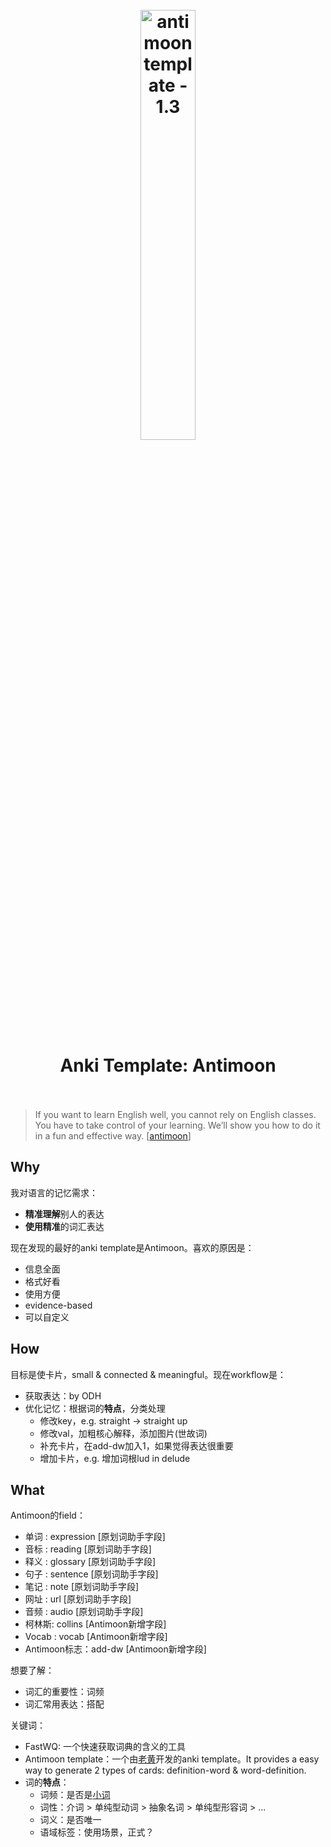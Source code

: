 <h1 align="center">
<br>
	<a href="https://www.wikiwand.com/en/List_of_data_structures">
  <img src="https://i.imgur.com/DriXd2X.png" alt="antimoon template - 1.3" width=42%">
  </a>
  <br><br>
Anki Template: Antimoon
  <br><br>
</h1>

> If you want to learn English well, you cannot rely on English classes. You have to take control of your learning. We’ll show you how to do it in a fun and effective way. [[antimoon](http://www.antimoon.com/)]


## Why

我对语言的记忆需求：

* **精准理解**别人的表达
* **使用精准**的词汇表达

现在发现的最好的anki template是Antimoon。喜欢的原因是：

* 信息全面
* 格式好看
* 使用方便
* evidence-based
* 可以自定义

## How

目标是使卡片，small & connected & meaningful。现在workflow是：

* 获取表达：by ODH
* 优化记忆：根据词的**特点**，分类处理
	* 修改key，e.g. straight -> straight up
	* 修改val，加粗核心解释，添加图片(世故词)
	* 补充卡片，在add-dw加入1，如果觉得表达很重要
	* 增加卡片，e.g. 增加词根lud in delude

## What

Antimoon的field：

* 单词 : expression [原划词助手字段]
* 音标 : reading [原划词助手字段]
* 释义 : glossary [原划词助手字段]
* 句子 : sentence [原划词助手字段]
* 笔记 : note [原划词助手字段]
* 网址 : url [原划词助手字段]
* 音频 : audio [原划词助手字段]
* 柯林斯: collins [Antimoon新增字段]
* Vocab : vocab [Antimoon新增字段]
* Antimoon标志：add-dw [Antimoon新增字段]

想要了解：

* 词汇的重要性：词频
* 词汇常用表达：搭配

关键词：

* FastWQ: 一个快速获取词典的含义的工具
* Antimoon template：一个由[老黄](https://www.laohuang.net/20180108/antimoon-template-3/)开发的anki template。It provides a easy way to generate 2 types of cards: definition-word & word-definition.
* 词的**特点**：
	* 词频：是否是[小词](https://github.com/willwang-x/lexical-item-database/blob/main/850-ogden-basic-english.txt)
	* 词性：介词 > 单纯型动词 > 抽象名词 > 单纯型形容词 > ...
	* 词义：是否唯一
	* 语域标签：使用场景，正式？
